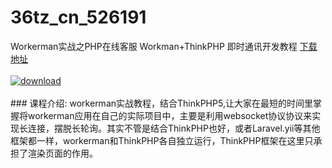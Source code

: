 # 36tz_cn_526191
Workerman实战之PHP在线客服 Workman+ThinkPHP 即时通讯开发教程
[下载地址](http://www.36tz.cn/article/526191 "下载地址")
<br/></br>[![download](http://36tz.cn/muke_img/2019_08_2-15-300x172.png "下载地址")](http://www.36tz.cn/article/526191 "下载地址")
<br/></br>### 课程介绍:
workerman实战教程，结合ThinkPHP5,让大家在最短的时间里掌握将workerman应用在自己的实际项目中，主要是利用websocket协议协议来实现长连接，摆脱长轮询。其实不管是结合ThinkPHP也好，或者Laravel.yii等其他框架都一样，workerman和ThinkPHP各自独立运行，ThinkPHP框架在这里只承担了渲染页面的作用。


 
